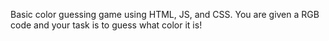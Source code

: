 Basic color guessing game using HTML, JS, and CSS.  You are given a RGB code and your task is to guess what color it is!  
